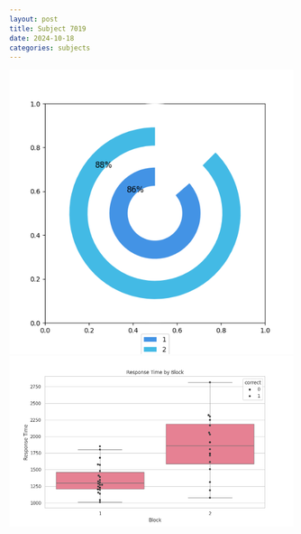 ```yaml
---
layout: post
title: Subject 7019
date: 2024-10-18
categories: subjects
---
```


![](data/7019/run-15/7019__acc_test.png)
![](data/7019/run-15/7019_rt.png)
